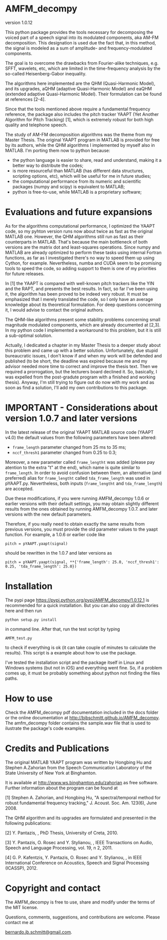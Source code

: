 AMFM_decompy
=============

version 1.0.12

This python package provides the tools necessary for decomposing the voiced part of a speech signal into its modulated components, aka AM-FM decomposition. This designation is used due the fact that, in this method, the signal is modeled as a sum of amplitude- and frequency-modulated components.

The goal is to overcome the drawbacks from Fourier-alike techniques, e.g. SFFT, wavelets, etc, which are limited in the time-frequency analysis by the so-called Heisenberg-Gabor inequality.

The algorithms here implemented are the QHM (Quasi-Harmonic Model), and its upgrades, aQHM (adaptive Quasi-Harmonic Model) and eaQHM (extended adaptive Quasi-Harmonic Model). Their formulation can be found at references [2-4].

Since that the tools mentioned above require a fundamental frequency reference, the package also includes the pitch tracker YAAPT (Yet Another Algorithm for Pitch Tracking) [1], which is extremely robust for both high quality and telephone speech.

The study of AM-FM decomposition algorithms was the theme from my Master Thesis. The original YAAPT program in MATLAB is provided for free by its authors, while the QHM algorithms I implemented by myself also in MATLAB. I'm porting them now to python because:

* the python language is easier to share, read and understand, making it a  better way to distribute the codes;
* is more resourceful than MATLAB (has different data structures, scripting  options, etc), which will be useful for me in future studies;
* the computational performance from its numeric and scientific packages (numpy  and scipy) is equivalent to MATLAB;
* python is free-to-use, while MATLAB is a proprietary software;

Evaluations and future expansions
=============

As for the algorithms computational performance, I optimized the YAAPT code, so my pyhton version runs now about twice as fast as the original MATLAB one. However, the QHM algorithms still run as fast as their counterparts in MATLAB. That's because the main bottleneck of both versions are the matrix dot and least-squares operations. Since numpy and MATLAB are already optimized to perform these tasks using internal Fortran functions, as far as I investigated there's no way to speed them up using Cython, for example. Nevertheless, numba and CUDA seem to be promising tools to speed the code, so adding support to them is one of my priorities for future releases.

In [1] the YAAPT is compared with well-known pitch trackers like the YIN and the RAPT, and presents the best results. In fact, so far I've been using it, the algorithm has been proved to be indeed very robust. It must be emphasized that I merely translated the code, so I only have an average knowledge about its theoretical formulation. For deep questions concerning it, I would advise to contact the original authors.

The QHM-like algorithms present some stability problems concerning small magnitude modulated components, which are already documented at [2,3]. In my python code I implemented a workaround to this problem, but it is still a sub-optimal solution.

Actually, I dedicated a chapter in my Master Thesis to a deeper study about this problem and came up with a better solution. Unfortunately, due stupid bureaucratic issues, I don't know if and when my work will be defended and published (to be short, the deadline was expired because me and my advisor needed more time to correct and improve the thesis text. Then we required a prorrogation, but the lecturers board declined it. So, basically, I was expelled from the post-gradute program with a finished and working thesis). Anyway, I'm still trying to figure out do now with my work and as soon as find a solution, I'll add my own contributions to this package.

IMPORTANT - Considerations about version 1.0.7 and later versions
=============

In the latest release of the original YAAPT MATLAB source code (YAAPT v4.0) the default values from the following parameters have been altered:

* `frame_length` parameter changed from 25 ms to 35 ms;
* `nccf_thresh1` parameter changed from 0.25 to 0.3;

Moreover, a new parameter called `frame_lengtht` was added (please pay atention to the extra "t" at the end), which name is quite similar to `frame_length`. In order to avoid confusion between them, an alternative (and preferred) alias for `frame_lengtht` called `tda_frame_length` was used in pYAAPT.py. Nevertheless, both inputs (`frame_lengtht` and `tda_frame_length`) are accepted.

Due these modifications, if you were running AMFM_decompy 1.0.6 or earlier versions with their default settings, you may obtain slightly different results from the ones obtained by running AMFM_decompy 1.0.7. and later versions with the new default parameters.

Therefore, if you really need to obtain exactly the same results from previous versions, you must provide the old parameter values to the yaapt function. For example, a 1.0.6 or earlier code like

`pitch = pYAAPT.yaapt(signal)`

should be rewritten in the 1.0.7 and later versions as

`pitch = pYAAPT.yaapt(signal, **{'frame_length': 25.0, 'nccf_thresh1': 0.25, 'tda_frame_length': 25.0})`

Installation
=============

The pypi page https://pypi.python.org/pypi/AMFM_decompy/1.0.12.1 is recommended for a quick installation. But you can also copy all directories here and then run

```python setup.py install```

in command line. After that, run the test script by typing

`AMFM_test.py`

to check if everything is ok (it can take couple of minutes to calculate the results). This script is a example about how to use the package.

I've tested the installation script and the package itself in Linux and Windows systems (but not in iOS) and everything went fine. So, if a problem comes up, it must be probably something about python not finding the files paths.

How to use
=============

Check the AMFM_decompy pdf documentation included in the docs folder or the online documentation at http://bjbschmitt.github.io/AMFM_decompy. The amfm_decompy folder contains the sample.wav file that is used to ilustrate the package's code examples.

Credits and Publications
=============

The original MATLAB YAAPT program was written by Hongbing Hu and Stephen A.Zahorian from the Speech Communication Laboratory of the State University of New York at Binghamton.

It is available at http://www.ws.binghamton.edu/zahorian as free software. Further information about the program can be found at

   [1] Stephen A. Zahorian, and Hongbing Hu, "A spectral/temporal method for robust fundamental frequency tracking," J. Acoust. Soc. Am. 123(6), June 2008.

The QHM algorithm and its upgrades are formulated and presented in the following publications:

   [2] Y. Pantazis, , PhD Thesis, University of Creta, 2010.

   [3] Y. Pantazis, O. Rosec and Y. Stylianou, , IEEE Transactions on Audio, Speech and Language Processing, vol. 19, n 2, 2011.

   [4] G. P. Kafentzis, Y. Pantazis, O. Rosec and Y. Stylianou, , in IEEE International Conference on Acoustics, Speech and Signal Processing (ICASSP), 2012.

Copyright and contact
=============

The AMFM_decompy is free to use, share and modify under the terms of the MIT license.

Questions, comments, suggestions, and contributions are welcome. Please contact me at

bernardo.jb.schmitt@gmail.com.
